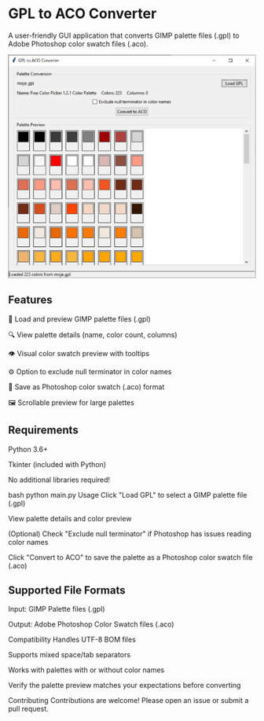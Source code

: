 # GPL to ACO Converter

A user-friendly GUI application that converts GIMP palette files (.gpl) to Adobe Photoshop color swatch files (.aco).

![](Image.png)

## Features
🎨 Load and preview GIMP palette files (.gpl)

🔍 View palette details (name, color count, columns)

👁️ Visual color swatch preview with tooltips

⚙️ Option to exclude null terminator in color names

💾 Save as Photoshop color swatch (.aco) format

🖼️ Scrollable preview for large palettes

## Requirements
Python 3.6+

Tkinter (included with Python)

No additional libraries required!

bash
python main.py
Usage
Click "Load GPL" to select a GIMP palette file (.gpl)

View palette details and color preview

(Optional) Check "Exclude null terminator" if Photoshop has issues reading color names

Click "Convert to ACO" to save the palette as a Photoshop color swatch file (.aco)

## Supported File Formats
Input: GIMP Palette files (.gpl)

Output: Adobe Photoshop Color Swatch files (.aco)

Compatibility
Handles UTF-8 BOM files

Supports mixed space/tab separators

Works with palettes with or without color names

Verify the palette preview matches your expectations before converting

Contributing
Contributions are welcome! Please open an issue or submit a pull request.
